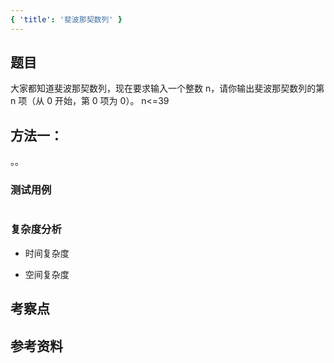 ```yaml
---
{ 'title': '斐波那契数列' }
---
```


## 题目

大家都知道斐波那契数列，现在要求输入一个整数 n，请你输出斐波那契数列的第 n 项（从 0 开始，第 0 项为 0）。
n<=39

## 方法一：

。。

### 测试用例

```js
```

### 复杂度分析

- 时间复杂度

- 空间复杂度

## 考察点

## 参考资料
